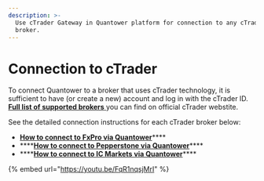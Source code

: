 ```yaml
---
description: >-
  Use cTrader Gateway in Quantower platform for connection to any cTrader's
  broker.
---
```


# Connection to cTrader

To connect Quantower to a broker that uses cTrader technology, it is sufficient to have \(or create a new\) account and log in with the cTrader ID. [**Full list of supported brokers** ](https://ctrader.com/featured-brokers/)you can find on official cTrader webstite.

See the detailed connection instructions for each cTrader broker below:

* [**How to connect to FxPro via Quantower**](how-to-connect-to-fxpro-via-quantower.md)\*\*\*\*
* \*\*\*\*[**How to connect to Pepperstone via Quantower**](how-to-connect-to-pepperstone-via-quantower.md)\*\*\*\*
* \*\*\*\*[**How to connect to IC Markets via Quantower**](how-to-connect-to-ic-markets-via-quantower.md)\*\*\*\*

{% embed url="https://youtu.be/FqR1nqsjMrI" %}

